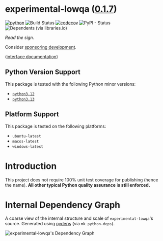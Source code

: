 <!--
    =====================================
    generator=datazen
    version=3.2.1
    hash=482f269600ebb7a95e82af57442ad86c
    =====================================
-->

# experimental-lowqa ([0.1.7](https://pypi.org/project/experimental-lowqa/))

[![python](https://img.shields.io/pypi/pyversions/experimental-lowqa.svg)](https://pypi.org/project/experimental-lowqa/)
![Build Status](https://github.com/libre-embedded/experimental-lowqa/workflows/Python%20Package/badge.svg)
[![codecov](https://codecov.io/gh/libre-embedded/experimental-lowqa/branch/master/graphs/badge.svg?branch=master)](https://codecov.io/github/libre-embedded/experimental-lowqa)
![PyPI - Status](https://img.shields.io/pypi/status/experimental-lowqa)
![Dependents (via libraries.io)](https://img.shields.io/librariesio/dependents/pypi/experimental-lowqa)

*Read the sign.*

Consider [sponsoring development](https://github.com/sponsors/libre-embedded).

([interface documentation](https://libre-embedded.github.io/python/experimental-lowqa))

## Python Version Support

This package is tested with the following Python minor versions:

* [`python3.12`](https://docs.python.org/3.12/)
* [`python3.13`](https://docs.python.org/3.13/)

## Platform Support

This package is tested on the following platforms:

* `ubuntu-latest`
* `macos-latest`
* `windows-latest`

# Introduction

This project does not require 100% unit test coverage for publishing (hence
the name). **All other typical Python quality assurance is still enforced.**

# Internal Dependency Graph

A coarse view of the internal structure and scale of
`experimental-lowqa`'s source.
Generated using [pydeps](https://github.com/thebjorn/pydeps) (via
`mk python-deps`).

![experimental-lowqa's Dependency Graph](im/pydeps.svg)
